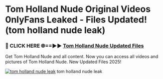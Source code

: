 # Tom Holland Nude Original Videos 0nlyFans Leaked - Files Updated! (tom holland nude leak)

<h3>🔴 CLICK HERE 🌐==►► <a href="https://tinyurl.com/2p9ay9w9" rel="nofollow">Tom Holland Nude Updated Files</a></h3>

Get Tom Holland Nude and all content. Now you can access all videos and pictures of Tom Holland Nude. New Updated Files 2025!

[![tom holland nude leak](https://i.imgur.com/KQgVmj3.gif)](https://tinyurl.com/2p9ay9w9)
tom holland nude leak